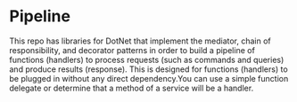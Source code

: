 # Pipeline

This repo has libraries for DotNet that implement the mediator, chain of responsibility, and decorator patterns in order to build a pipeline of functions (handlers) to process requests (such as commands and queries) and produce results (response). This is designed for functions (handlers) to be plugged in without any direct dependency.You can use a simple function delegate or determine that a method of a service will be a handler.
